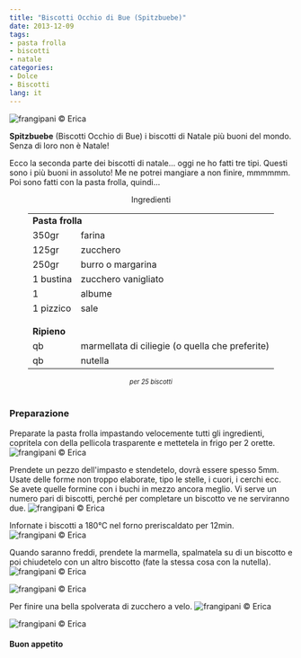 ```yaml
---
title: "Biscotti Occhio di Bue (Spitzbuebe)"
date: 2013-12-09
tags:
- pasta frolla
- biscotti
- natale
categories:
- Dolce
- Biscotti
lang: it
---
```

![](header.jpg "frangipani © Erica")

**Spitzbuebe** (Biscotti Occhio di Bue) i biscotti di Natale più buoni del mondo. Senza di loro non è Natale!

Ecco la seconda parte dei biscotti di natale... oggi ne ho fatti tre tipi. Questi sono i più buoni in assoluto! Me ne potrei mangiare a non finire, mmmmmm. Poi sono fatti con la pasta frolla, quindi...

<div id="wrapper" style="text-align: center">
  <div id="yourdiv" style="display: inline-block;">
    <div class="ingredients" itemscope itemtype="http://schema.org/Recipe">
      <span itemprop="name" style="display:none;">Spitzbuebe (Biscotti Occhio di Bue)</span>
      <span itemprop="recipeCategory" style="display:none;">Dolce</span>
      <img itemprop="image" style="display:none;" class="ignore-gallery-item" src="header.jpeg"/>
      <span itemprop="author" style="display:none;">Erica Raiano</span>
      <span itemprop="description" style="display:none;">Spitzbuebe (Biscotti Occhio di Bue), i biscotti di Natale più buoni del mondo. Senza di loro non è Natale!</span>
      <div class="ingredients-title">Ingredienti</div>
      <table>
        <tbody>
          <tr>
            <td colspan="2"><b>Pasta frolla</b></td>
          </tr>      
          <tr itemprop="recipeIngredient">
            <td>350gr</td>
            <td>farina</td>
          </tr>      
          <tr itemprop="recipeIngredient">
            <td>125gr</td>
            <td>zucchero</td>
          </tr>      
          <tr itemprop="recipeIngredient">
            <td>250gr</td>
            <td>burro o margarina</td>
          </tr>      
          <tr itemprop="recipeIngredient">
            <td>1 bustina</td>
            <td>zucchero vanigliato</td>
          </tr>      
          <tr itemprop="recipeIngredient">
            <td>1</td>
            <td>albume</td>
          </tr>      
          <tr itemprop="recipeIngredient">
            <td>1 pizzico</td>
            <td>sale</td>
          </tr>
          <tr style="height: 15px;"></tr>
          <tr>          
            <td colspan="2"><b>Ripieno</b></td>
           </tr>      
          <tr itemprop="recipeIngredient">
            <td>qb</td>
            <td>marmellata di ciliegie (o quella che preferite)</td>
          </tr>      
          <tr itemprop="recipeIngredient">   
            <td>qb</td>
            <td>nutella</td>        
          </tr>
        </tbody>
      </table>
      <i class="pull-right" style="font-size: 80%;">per 25 biscotti</i>
      <br></br>
    </div>
  </div>
</div>


<h3>
  <font color="grey">
    <i class="fa-solid fa-gears"></i>
  </font> Preparazione
</h3>

Preparate la pasta frolla impastando velocemente tutti gli ingredienti, copritela con della pellicola trasparente e mettetela in frigo per 2 orette.
![](impasto.jpg "frangipani © Erica")

Prendete un pezzo dell'impasto e stendetelo, dovrà essere spesso 5mm. Usate delle forme non troppo elaborate, tipo le stelle, i cuori, i cerchi ecc. Se avete quelle formine con i buchi in mezzo ancora meglio. Vi serve un numero pari di biscotti, perché per completare un biscotto ve ne serviranno due.
![](mattarello.jpg "frangipani © Erica")

Infornate i biscotti a 180°C nel forno preriscaldato per 12min.
![](sfornati.jpg "frangipani © Erica")

Quando saranno freddi, prendete la marmella, spalmatela su di un biscotto e poi chiudetelo con un altro biscotto (fate la stessa cosa con la nutella).
![](riempirli.jpg "frangipani © Erica")

![](chiusi.jpg "frangipani © Erica")

Per finire una bella spolverata di zucchero a velo.
![](risultato1.jpg "frangipani © Erica")

![](risultato2.jpg "frangipani © Erica")

<h4>Buon appetito
  <font color="red">
    <i class="fa-regular fa-face-smile"></i>
  </font>
</h4>